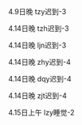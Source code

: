 4.9日晚 tzy迟到-3

4.14日晚 tzh迟到-3

4.14日晚 ljn迟到-3

4.14日晚 zhy迟到-4

4.14日晚 dqy迟到-4

4.14日晚 zjt迟到-4

4.15日上午 lzy睡觉-2

